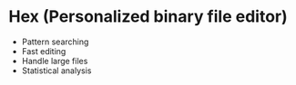 # Hex (Personalized binary file editor)

- Pattern searching
- Fast editing
- Handle large files
- Statistical analysis

